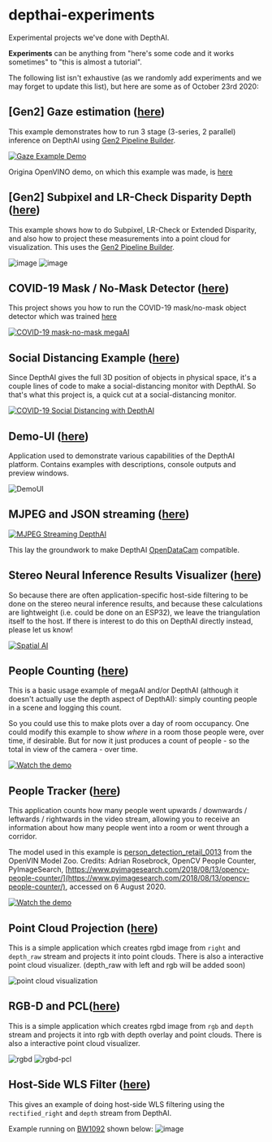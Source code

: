 # depthai-experiments
Experimental projects we've done with DepthAI.  

**Experiments** can be anything from "here's some code and it works sometimes" to "this is almost a tutorial".  

The following list isn't exhaustive (as we randomly add experiments and we may forget to update this list), but here are some as of October 23rd 2020:

## [Gen2] Gaze estimation ([here](https://github.com/luxonis/depthai-experiments/blob/master/gaze-estimation))

This example demonstrates how to run 3 stage (3-series, 2 parallel) inference on DepthAI using [Gen2 Pipeline Builder](https://github.com/luxonis/depthai/issues/136).

[![Gaze Example Demo](https://user-images.githubusercontent.com/5244214/96713680-426c7a80-13a1-11eb-81e6-238e3decb7be.gif)](https://www.youtube.com/watch?v=OzgK5-APxBU)

Origina OpenVINO demo, on which this example was made, is [here](https://github.com/LCTyrell/Gaze_pointer_controller)

## [Gen2] Subpixel and LR-Check Disparity Depth ([here](https://github.com/luxonis/depthai-experiments/tree/master/gen2-camera-demo))

This example shows how to do Subpixel, LR-Check or Extended Disparity, and also how to project these measurements into a point cloud for visualization.  This uses the [Gen2 Pipeline Builder](https://github.com/luxonis/depthai/issues/136).

![image](https://user-images.githubusercontent.com/32992551/99454609-e59eaa00-28e3-11eb-8858-e82fd8e6eaac.png)
![image](https://user-images.githubusercontent.com/32992551/99454680-fea75b00-28e3-11eb-80bc-2004016d75e2.png)

## COVID-19 Mask / No-Mask Detector ([here](https://github.com/luxonis/depthai-experiments/blob/master/coronamask))

This project shows you how to run the COVID-19 mask/no-mask object detector which was trained [here](https://github.com/luxonis/depthai-ml-training/tree/master/colab-notebooks#covid-19-maskno-mask-training-)

[![COVID-19 mask-no-mask megaAI](https://user-images.githubusercontent.com/5244214/90733159-74436100-e2cc-11ea-8fb6-d4be937d90e5.gif)](https://photos.app.goo.gl/mJZ8TdWoNatHzW4x7 "COVID-19 mask detection")

## Social Distancing Example ([here](https://github.com/luxonis/depthai-experiments/tree/master/social-distancing))
Since DepthAI gives the full 3D position of objects in physical space, it's a couple lines of code to make a social-distancing monitor with DepthAI.  So that's what this project is, a quick cut at a social-distancing monitor.

[![COVID-19 Social Distancing with DepthAI](https://user-images.githubusercontent.com/5244214/90741333-73f89500-e2cf-11ea-919b-b1f47dc55c4a.gif)](https://www.youtube.com/watch?v=-Ut9TemGZ8I "DepthAI Social Distancing Proof of Concept")

## Demo-UI ([here](https://github.com/luxonis/depthai-experiments/tree/master/demo-ui))
Application used to demonstrate various capabilities of the DepthAI platform. Contains examples with descriptions,
console outputs and preview windows.

![DemoUI](./demo-ui/preview.png)

## MJPEG and JSON streaming ([here](https://github.com/luxonis/depthai-experiments/tree/master/mjpeg-streaming))

[![MJPEG Streaming DepthAI](https://user-images.githubusercontent.com/5244214/90745571-92ab5b80-e2d0-11ea-9052-3f0c8afa9b0b.gif)](https://www.youtube.com/watch?v=695o0EO1Daw "DepthAI on Mac")

This lay the groundwork to make DepthAI [OpenDataCam](https://github.com/opendatacam/opendatacam) compatible.

## Stereo Neural Inference Results Visualizer ([here](https://github.com/luxonis/depthai-experiments/tree/master/triangulation-3D-visualizer))

So because there are often application-specific host-side filtering to be done on the stereo neural inference results, and because these calculations are lightweight (i.e. could be done on an ESP32), we leave the triangulation itself to the host.  If there is interest to do this on DepthAI directly instead, please let us know!

[![Spatial AI](https://user-images.githubusercontent.com/5244214/90748450-7c9e9a80-e2d2-11ea-9e9e-da65b5d9e6f0.gif)](https://www.youtube.com/watch?v=Cs8xo3mPBMg "3D Facial Landmark visualization")

## People Counting ([here](https://github.com/luxonis/depthai-experiments/blob/master/people-counter))

This is a basic usage example of megaAI and/or DepthAI (although it doesn't actually use the depth aspect of DepthAI): simply counting people in a scene and logging this count.

So you could use this to make plots over a day of room occupancy.  One could modify this example to show *where* in a room those people were, over time, if desirable.  But for now it just produces a count of people - so the total in view of the camera - over time.

[![Watch the demo](https://user-images.githubusercontent.com/5244214/90751105-fc7a3400-e2d5-11ea-82fe-3c7797e99e3e.gif)](https://youtu.be/M0xQI1kXju4)

## People Tracker ([here](https://github.com/luxonis/depthai-experiments/tree/master/people-tracker))

This application counts how many people went upwards / downwards / leftwards / rightwards in the video stream, allowing you to receive an information about how many people went into a room or went through a corridor.

The model used in this example is [person_detection_retail_0013](https://docs.openvinotoolkit.org/latest/omz_models_intel_person_detection_retail_0013_description_person_detection_retail_0013.html) from the OpenVIN Model Zoo.  Credits: Adrian Rosebrock, OpenCV People Counter, PyImageSearch, [https://www.pyimagesearch.com/2018/08/13/opencv-people-counter/](https://www.pyimagesearch.com/2018/08/13/opencv-people-counter/), accessed on 6 August 2020.

[![Watch the demo](https://user-images.githubusercontent.com/5244214/90752628-ee2d1780-e2d7-11ea-8e48-ca94b02a7674.gif)](https://youtu.be/8RiHkkGKdj0)


## Point Cloud Projection ([here](https://github.com/luxonis/depthai-experiments/blob/master/point-cloud-projection))

This is a simple application which creates rgbd image from `right` and `depth_raw` stream and projects it into point clouds. There is also a interactive point cloud visualizer. (depth_raw with left and rgb will be added soon)

![point cloud visualization](https://media.giphy.com/media/W2Es1aC7N0XZIlyRmf/giphy.gif)


## RGB-D and PCL([here](https://github.com/luxonis/depthai-experiments/tree/master/pcl-projection-rgb))

This is a simple application which creates rgbd image from `rgb` and `depth` stream and projects it into rgb with depth overlay and point clouds. There is also a interactive point cloud visualizer.

![rgbd](https://media.giphy.com/media/SnW9p4r3feMQGOmayy/giphy.gif)
![rgbd-pcl](https://media.giphy.com/media/UeAlkPpeHaxItO0NJ6/giphy.gif)


## Host-Side WLS Filter ([here](https://github.com/luxonis/depthai-experiments/tree/master/wls-filter))

This gives an example of doing host-side WLS filtering using the `rectified_right` and `depth` stream from DepthAI.  

Example running on [BW1092](https://shop.luxonis.com/collections/all/products/bw1092-pre-order) shown below:
![image](https://user-images.githubusercontent.com/32992551/94463964-fc920d00-017a-11eb-9e99-8a023cdc8a72.png)
